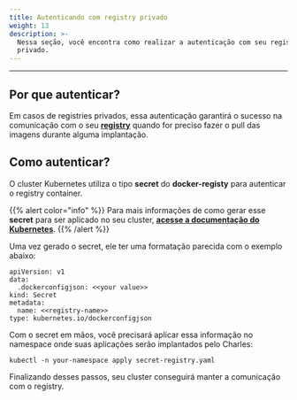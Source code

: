 ```yaml
---
title: Autenticando com registry privado
weight: 13
description: >-
  Nessa seção, você encontra como realizar a autenticação com seu registry
  privado.
---
```


---

## Por que autenticar?

Em casos de registries privados, essa autenticação garantirá o sucesso na comunicação com o seu [**registry**](/pt/primeiros-passos/definindo-um-workspace/docker-registry/) quando for preciso fazer o pull das imagens durante alguma implantação.

## Como autenticar?

O cluster Kubernetes utiliza o tipo **secret** do **docker-registy** para autenticar o registry container. 

{{% alert color="info" %}}
 Para mais informações de como gerar esse **secret** para ser aplicado no seu cluster, [**acesse a documentação do Kubernetes**](https://kubernetes.io/docs/tasks/configure-pod-container/pull-image-private-registry/). 
{{% /alert %}}

Uma vez gerado o secret, ele ter uma formatação parecida com o exemplo abaixo:

```text
apiVersion: v1
data:
  .dockerconfigjson: <<your value>>
kind: Secret
metadata:
  name: <<registry-name>>
type: kubernetes.io/dockerconfigjson
```

Com o secret em mãos, você precisará aplicar essa informação no namespace onde suas aplicações serão implantados pelo Charles:

```text
kubectl -n your-namespace apply secret-registry.yaml
```

Finalizando desses passos, seu cluster conseguirá manter a comunicação com o registry.
